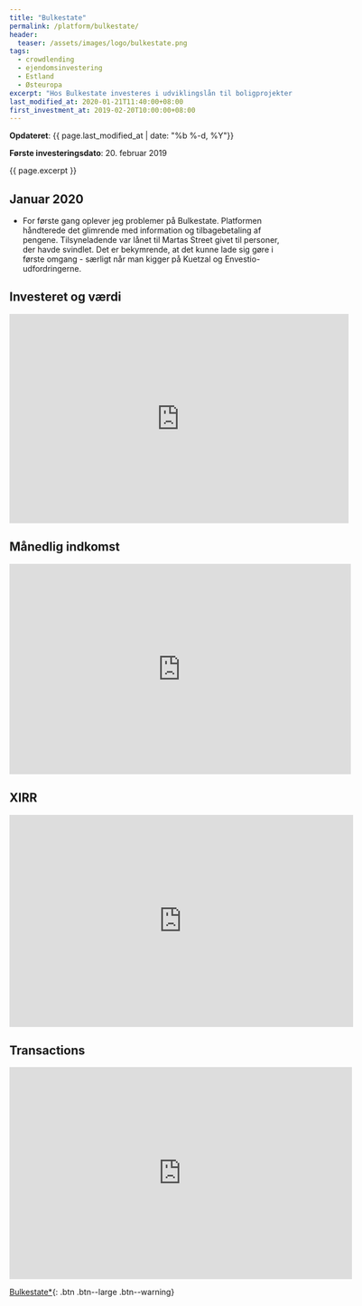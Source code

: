```yaml
---
title: "Bulkestate"
permalink: /platform/bulkestate/
header:
  teaser: /assets/images/logo/bulkestate.png
tags:
  - crowdlending
  - ejendomsinvestering
  - Estland
  - Østeuropa
excerpt: "Hos Bulkestate investeres i udviklingslån til boligprojekter i Estland."
last_modified_at: 2020-01-21T11:40:00+08:00
first_investment_at: 2019-02-20T10:00:00+08:00
---
```


**Opdateret**: {{ page.last_modified_at | date: "%b %-d, %Y"}}

**Første investeringsdato**: 20. februar 2019  

{{ page.excerpt }}

## Januar 2020

- For første gang oplever jeg problemer på Bulkestate. Platformen håndterede det glimrende med information og tilbagebetaling af pengene. Tilsyneladende var lånet til Martas Street givet til personer, der havde svindlet. Det er bekymrende, at det kunne lade sig gøre i første omgang - særligt når man kigger på Kuetzal og Envestio-udfordringerne.

## Investeret og værdi

<iframe width="601" height="371" seamless frameborder="0" scrolling="no" src="https://docs.google.com/spreadsheets/d/e/2PACX-1vQKZZbdj1cM5A4yCXjtjhxowXHoMhioXI-OR-mEPmmGgqQhcSr250VUM8SGVvRkWZziWUYleizmqAC2/pubchart?oid=1752574290&amp;format=image"></iframe>

## Månedlig indkomst

<iframe width="605" height="373" seamless frameborder="0" scrolling="no" src="https://docs.google.com/spreadsheets/d/e/2PACX-1vQKZZbdj1cM5A4yCXjtjhxowXHoMhioXI-OR-mEPmmGgqQhcSr250VUM8SGVvRkWZziWUYleizmqAC2/pubchart?oid=1981622738&amp;format=image"></iframe>

## XIRR

<iframe width="609" height="376" seamless frameborder="0" scrolling="no" src="https://docs.google.com/spreadsheets/d/e/2PACX-1vQKZZbdj1cM5A4yCXjtjhxowXHoMhioXI-OR-mEPmmGgqQhcSr250VUM8SGVvRkWZziWUYleizmqAC2/pubchart?oid=123565987&amp;format=image"></iframe>

## Transactions

<iframe width="607" height="376" seamless frameborder="0" scrolling="no" src="https://docs.google.com/spreadsheets/d/e/2PACX-1vQKZZbdj1cM5A4yCXjtjhxowXHoMhioXI-OR-mEPmmGgqQhcSr250VUM8SGVvRkWZziWUYleizmqAC2/pubchart?oid=538096516&amp;format=image"></iframe>

[Bulkestate\*](/go/bulkestate/){: .btn .btn--large .btn--warning}
